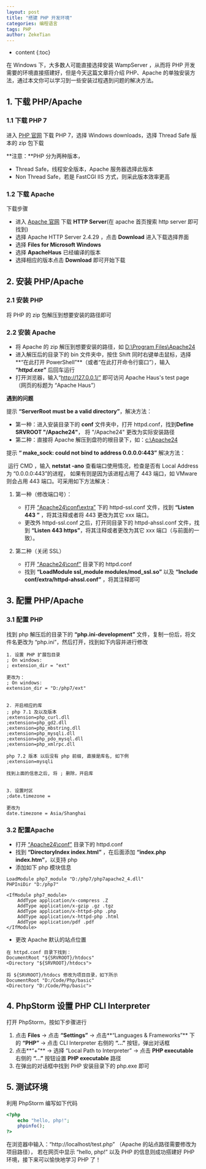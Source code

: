 ```yaml
---
layout: post
title: "搭建 PHP 开发环境"
categories: 编程语言
tags: PHP
author: ZekeTian
---
```


* content
{:toc}


在 Windows 下，大多数人可能直接选择安装 WampServer ，从而将 PHP 开发需要的环境直接搭建好，但是今天这篇文章将介绍 PHP、Apache 的单独安装方法，通过本文你可以学习到一些安装过程遇到问题的解决方法。




## 1. 下载 PHP/Apache

### 1.1 下载 PHP 7

进入 [PHP 官网](https://secure.php.net/downloads.php) 下载 PHP 7，选择 Windows downloads，选择 Thread Safe 版本的 zip 包下载

**注意：**PHP 分为两种版本， 

- Thread Safe，线程安全版本，Apache 服务器选择此版本
-  Non Thread Safe，若是 FastCGI IIS 方式，则采此版本效率更高 

### 1.2 下载 Apache

下载步骤

- 进入 [ Apache 官网](http://httpd.apache.org/) 下载 **HTTP Server**(在 apache 首页搜索 http server 即可找到)
- 选择 Apache HTTP Server 2.4.29 ，点击 **Download** 进入下载选择界面
- 选择 **Files for Microsoft Windows** 
- 选择 **ApacheHaus** 已经编译的版本
- 选择相应的版本点击 **Download** 即可开始下载

## 2. 安装 PHP/Apache

### 2.1 安装 PHP

将 PHP 的 zip 包解压到想要安装的路径即可

### 2.2 安装 Apache

- 将 Apache 的 zip 解压到想要安装的路径，如 <u>D:\Program Files\Apache24</u>
- 进入解压后的目录下的 bin 文件夹中，按住 Shift 同时右键单击鼠标，选择**“在此打开 PowerShell”**（或者“在此打开命令行窗口”），输入 **“*httpd.exe*”** 后回车运行
- 打开浏览器，输入“http://127.0.0.1/” 即可访问 Apache Haus's test page（网页的标题为 “Apache Haus”）



**遇到的问题**

提示 **“ServerRoot must be a valid directory”**，解决方法：

- 第一种：进入安装目录下的 **conf** 文件夹中，打开 httpd.conf，找到**Define SRVROOT "/Apache24"**， 将 "/Apache24" 更改为实际安装路径
- 第二种：直接将 Apache 解压到盘符的根目录下，如：<u>c:\Apache24</u>

提示 **“ make_sock: could not bind to address 0.0.0.0:443”** 解决方法：

​	运行 CMD ，输入 **netstat -ano** 查看端口使用情况，检查是否有 Local Address 为 “0.0.0.0:443”的进程， 如果有则是因为该进程占用了 443 端口，如 VMware 则会占用 443 端口。可采用如下方法解决：

1. 第一种（修改端口号）：
   - 打开 <u>“Apache24\conf\extra”</u> 下的 httpd-ssl.conf 文件，找到 **“Listen 443 ”** ，将其注释或者将 443 更改为其它 xxx 端口。
   - 更改外 httpd-ssl.conf 之后，打开同目录下的 httpd-ahssl.conf  文件，找到 **“Listen 443 https”**，将其注释或者更改为其它 xxx 端口（与前面的一致）。


1. 第二种（关闭 SSL）
   - 打开 <u>“Apache24\conf”</u> 目录下的 httpd.conf
   - 找到 **“LoadModule ssl_module modules/mod_ssl.so”** 以及 **“Include conf/extra/httpd-ahssl.conf”** ，将其注释即可

## 3. 配置 PHP/Apache

### 3.1 配置 PHP

找到 php 解压后的目录下的 **“php.ini-development”** 文件，复制一份后，将文件名更改为 “php.ini”，然后打开，找到如下内容并进行修改

```
1. 设置 PHP 扩展包目录
; On windows:
; extension_dir = "ext"

更改为：
; On windows:
extension_dir = "D:/php7/ext"


2. 开启相应的库
; php 7.1 及以及版本
;extension=php_curl.dll
;extension=php_gd2.dll
;extension=php_mbstring.dll
;extension=php_mysqli.dll
;extension=php_pdo_mysql.dll
;extension=php_xmlrpc.dll

php 7.2 版本 以后没有 php 前缀, 直接是库名, 如下例
;extension=mysqli

找到上面的信息之后, 将 ; 删除，开启库


3. 设置时区
;date.timezone =
 
更改为
date.timezone = Asia/Shanghai
```



### 3.2 配置Apache

- 打开 <u>“Apache24\conf”</u> 目录下的 httpd.conf
-  找到 **“DirectoryIndex index.html”** ，在后面添加 **“index.php index.htm”**，以支持 php
- 添加如下 php 模块信息

```
LoadModule php7_module "D:/php7/php7apache2_4.dll" 
PHPIniDir "D:/php7"   

<IfModule php7_module>
    AddType application/x-compress .Z
    AddType application/x-gzip .gz .tgz
    AddType application/x-httpd-php .php
    AddType application/x-httpd-php .html
    AddType application/pdf .pdf
</IfModule>
```

- 更改 Apache 默认的站点位置

```
在 httpd.conf 目录下找到：
DocumentRoot "${SRVROOT}/htdocs"
<Directory "${SRVROOT}/htdocs">

将 ${SRVROOT}/htdocs 修改为项目目录，如下所示
DocumentRoot "D:/Code/Php/basic"
<Directory "D:/Code/Php/basic">
```

 

## 4. PhpStorm 设置 PHP CLI Interpreter

打开 PhpStorm，按如下步骤进行

1. 点击 **Files** -> 点击 **“Settings”** -> 点击**“Languages & Frameworks”** 下的 **“PHP”**  ->  点击 CLI Interpreter 右侧的  **“...”** 按钮，弹出对话框
2. 点击**“+”**  -> 选择 “Local Path to Interpreter” -> 点击 **PHP executable**  右侧的  **“...”** 按钮设置 **PHP executable** 路径 
3. 在弹出的对话框中找到 PHP 安装目录下的 php.exe 即可

## 5. 测试环境

利用 PhpStorm 编写如下代码

```php
<?php
    echo "hello, php!";
    phpinfo();
?>
```

在浏览器中输入：“http://localhost/test.php” （Apache 的站点路径需要修改为项目路径）， 若在网页中显示 “hello, php!” 以及 PHP 的信息则成功搭建好 PHP 环境，接下来可以愉快地学习 PHP 了！